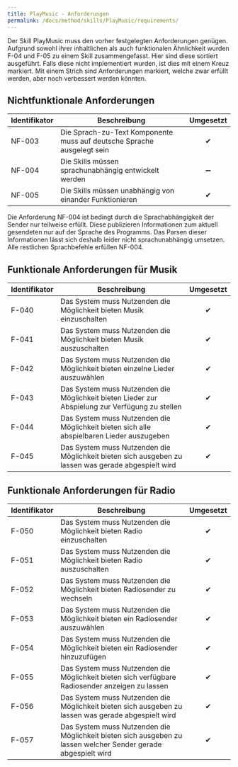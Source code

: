```yaml
---
title: PlayMusic - Anforderungen
permalink: /docs/method/skills/PlayMusic/requirements/
---
```


Der Skill PlayMusic muss den vorher festgelegten Anforderungen genügen. Aufgrund sowohl ihrer inhaltlichen als auch funktionalen Ähnlichkeit wurden F-04 und F-05 zu einem Skill zusammengefasst. Hier sind diese sortiert ausgeführt. Falls diese nicht implementiert wurden, ist dies mit einem Kreuz markiert. Mit einem Strich sind Anforderungen markiert, welche zwar erfüllt werden, aber noch verbessert werden könnten. 

## Nichtfunktionale Anforderungen

| Identifikator | Beschreibung                                                                                                  | Umgesetzt |
|--------|------------------------------------------------------------------------|:---:|
| NF-003 | Die Sprach-zu-Text Komponente muss auf deutsche Sprache ausgelegt sein | ✔ |
| NF-004 | Die Skills müssen sprachunabhängig entwickelt werden                   | ➖ |
| NF-005 | Die Skills müssen unabhängig von einander Funktionieren                | ✔ |

Die Anforderung NF-004 ist bedingt durch die Sprachabhängigkeit der Sender nur teilweise erfüllt. Diese publizieren Informationen zum aktuell gesendeten nur auf der Sprache des Programms. Das Parsen dieser Informationen lässt sich deshalb leider nicht sprachunabhängig umsetzen. Alle restlichen Sprachbefehle erfüllen NF-004.


## Funktionale Anforderungen für Musik

| Identifikator | Beschreibung                                                                                                  | Umgesetzt |
|-------|-----------------------------------------------------------------------------------------------------|:---:|
| F-040 | Das System muss Nutzenden die Möglichkeit bieten Musik einzuschalten                                | ✔ |
| F-041 | Das System muss Nutzenden die Möglichkeit bieten Musik auszuschalten                                | ✔ |
| F-042 | Das System muss Nutzenden die Möglichkeit bieten einzelne Lieder auszuwählen                        | ✔ |
| F-043 | Das System muss Nutzenden die Möglichkeit bieten Lieder zur Abspielung zur Verfügung zu stellen     | ✔ |
| F-044 | Das System muss Nutzenden die Möglichkeit bieten sich alle abspielbaren Lieder auszugeben           | ✔ |
| F-045 | Das System muss Nutzenden die Möglichkeit bieten sich ausgeben zu lassen was gerade abgespielt wird | ✔ |

## Funktionale Anforderungen für Radio

| Identifikator | Beschreibung                                                                                                  | Umgesetzt |
|-------|----------------------------------------------------------------------------------------------------------------|:---:|
| F-050 | Das System muss Nutzenden die Möglichkeit bieten Radio einzuschalten                                           | ✔ |
| F-051 | Das System muss Nutzenden die Möglichkeit bieten Radio auszuschalten                                           | ✔ |
| F-052 | Das System muss Nutzenden die Möglichkeit bieten Radiosender zu wechseln                                       | ✔ |
| F-053 | Das System muss Nutzenden die Möglichkeit bieten ein Radiosender auszuwählen                                   | ✔ |
| F-054 | Das System muss Nutzenden die Möglichkeit bieten ein Radiosender hinzuzufügen                                  | ✔ |
| F-055 | Das System muss Nutzenden die Möglichkeit bieten sich verfügbare Radiosender anzeigen zu lassen                | ✔ |
| F-056 | Das System muss Nutzenden die Möglichkeit bieten sich ausgeben zu lassen was gerade abgespielt wird            | ✔ |
| F-057 | Das System muss Nutzenden die Möglichkeit bieten sich ausgeben zu lassen welcher Sender gerade abgespielt wird | ✔ |
